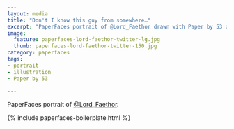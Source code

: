 ```yaml
---
layout: media
title: "Don't I know this guy from somewhere…"
excerpt: "PaperFaces portrait of @Lord_Faethor drawn with Paper by 53 on an iPad."
image: 
  feature: paperfaces-lord-faethor-twitter-lg.jpg
  thumb: paperfaces-lord-faethor-twitter-150.jpg
category: paperfaces
tags: 
- portrait
- illustration
- Paper by 53

---
```


PaperFaces portrait of [@Lord_Faethor](http://twitter.com/Lord_Faethor).

{% include paperfaces-boilerplate.html %}